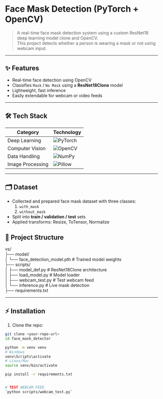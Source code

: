 # Face Mask Detection (PyTorch + OpenCV)

> A real-time face mask detection system using a custom ResNet18 deep learning model clone and OpenCV.  
> This project detects whether a person is wearing a mask or not using webcam input.

---

## ✨ Features
- Real-time face detection using OpenCV
- Classifies `Mask` / `No Mask` using a **ResNet18Clone** model
- Lightweight, fast inference
- Easily extendable for webcam or video feeds

---

## 🛠 Tech Stack
| Category | Technology |
|----------|------------|
| Deep Learning | ![PyTorch](https://img.shields.io/badge/PyTorch-%23EE4C2C?style=flat&logo=PyTorch&logoColor=white) |
| Computer Vision | ![OpenCV](https://img.shields.io/badge/OpenCV-%230064FF?style=flat&logo=opencv&logoColor=white) |
| Data Handling | ![NumPy](https://img.shields.io/badge/NumPy-%23013243?style=flat&logo=numpy&logoColor=white) |
| Image Processing | ![Pillow](https://img.shields.io/badge/Pillow-%23B72E26?style=flat&logo=python&logoColor=white) |

---

## 🗂 Dataset
- Collected and prepared face mask dataset with three classes:
  1. `with_mask`
  2. `without_mask`
- Split into **train / validation / test** sets
- Applied transforms: Resize, ToTensor, Normalize


## 📁 Project Structure  
vs/  
├── model/  
│ └── face_detection_model.pth # Trained model weights  
├── scripts/  
│ ├── model_def.py # ResNet18Clone architecture  
│ ├── load_model.py # Model loader  
│ ├── webcam_test.py # Test webcam feed  
│ └── inference.py # Live mask detection  
├── requirements.txt  


---

## ⚡ Installation
1. Clone the repo:
```bash
git clone <your-repo-url>
cd face_mask_detector

python -m venv venv
# Windows
venv\Scripts\activate
# Linux/Mac
source venv/bin/activate

pip install -r requirements.txt


# TEST WEBCAM FEED  
`python scripts/webcam_test.py`

